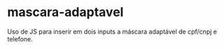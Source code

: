 # mascara-adaptavel
Uso de JS para inserir em dois inputs a máscara adaptável de cpf/cnpj e telefone.
